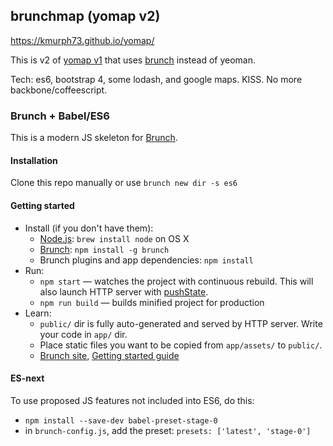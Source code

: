 ## brunchmap (yomap v2)

https://kmurph73.github.io/yomap/

This is v2 of [yomap v1](https://github.com/kmurph73/yomap_old) that uses [brunch](https://github.com/brunch/brunch) instead of yeoman.

Tech: es6, bootstrap 4, some lodash, and google maps.  KISS.  No more backbone/coffeescript.

### Brunch + Babel/ES6

This is a modern JS skeleton for [Brunch](http://brunch.io).

#### Installation

Clone this repo manually or use `brunch new dir -s es6`

#### Getting started

* Install (if you don't have them):
    * [Node.js](http://nodejs.org): `brew install node` on OS X
    * [Brunch](http://brunch.io): `npm install -g brunch`
    * Brunch plugins and app dependencies: `npm install`
* Run:
    * `npm start` — watches the project with continuous rebuild. This will also launch HTTP server with [pushState](https://developer.mozilla.org/en-US/docs/Web/Guide/API/DOM/Manipulating_the_browser_history).
    * `npm run build` — builds minified project for production
* Learn:
    * `public/` dir is fully auto-generated and served by HTTP server.  Write your code in `app/` dir.
    * Place static files you want to be copied from `app/assets/` to `public/`.
    * [Brunch site](http://brunch.io), [Getting started guide](https://github.com/brunch/brunch-guide#readme)

#### ES-next

To use proposed JS features not included into ES6, do this:

* `npm install --save-dev babel-preset-stage-0`
* in `brunch-config.js`, add the preset: `presets: ['latest', 'stage-0']`
